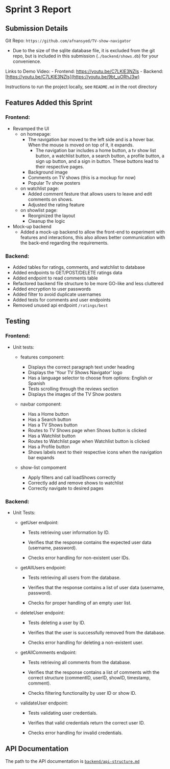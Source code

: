 # Sprint 3 Report

## Submission Details
Git Repo: `https://github.com/afnansyed/TV-show-navigator`
- Due to the size of the sqlite database file, it is excluded from the git repo, but is included in this submission (`./backend/shows.db`) for your convenience.

Links to Demo Video:
    - Frontend: https://youtu.be/C7LKlE3NZIs
    - Backend: [https://youtu.be/C7LKlE3NZIs](https://youtu.be/9bt_uORhJ3w)

Instructions to run the project locally, see `README.md` in the root directory

## Features Added this Sprint
### Frontend:

- Revamped the UI
    - on homepage:
        - The navigation bar moved to the left side and is a hover bar. When the mouse is moved on top of it, it expands.
           - The navigation bar includes a home button, a tv show list button, a watchlist button, a search button, a profile button, a sign up button, and a sign in button. These buttons lead to their respective pages.
        - Background image
        - Comments on TV shows (this is a mockup for now)
        - Popular Tv show posters
    - on watchlist page:
        - Added comment festure that allows users to leave and edit comments on shows.
        - Adjusted the rating feature
    - on showlist page:
        - Reorginized the layout
        - Cleanup the logic
- Mock-up backend
    - Added a mock-up backend to allow the front-end to experiment with features and interactions, this also allows better communication with the back-end regarding the requirements.


### Backend:
- Added tables for ratings, comments, and watchlist to database
- Added endpoints to GET/POST/DELETE ratings data
- Added endpoint to read comments table
- Refactored backend file structure to be more GO-like and less cluttered
- Added encryption to user passwords
- Added filter to avoid duplicate usernames
- Added tests for comments and user endpoints
- Removed unused api endpoint `/ratings/best`

## Testing
### Frontend:
- Unit tests:
  - features component:
      - Displays the correct paragraph text under heading
      - Displays the 'Your TV Shows Navigator' logo
      - Has a language selector to choose from options: English or Spanish
      - Tests scrolling through the reviews section
      - Displays the images of the TV Show posters

  - navbar component:
      - Has a Home button
      - Has a Search button
      - Has a TV Shows button
      - Routes to TV Shows page when Shows button is clicked
      - Has a Watchlist button
      - Routes to Watchlist page when Watchlist button is clicked
      - Has a Profile button
      - Shows labels next to their respective icons when the navigation bar expands
  - show-list compoment
      - Apply filters and call loadShows correctly
      - Correctly add and remove shows to watchlist
      - Correctly navigate to desired pages



    
### Backend:
- Unit Tests:

  - getUser endpoint:

    - Tests retrieving user information by ID.

    - Verifies that the response contains the expected user data (username, password).

    - Checks error handling for non-existent user IDs.

  - getAllUsers endpoint:

    - Tests retrieving all users from the database.

    - Verifies that the response contains a list of user data (username, password).

    - Checks for proper handling of an empty user list.

  - deleteUser endpoint:

    - Tests deleting a user by ID.

    - Verifies that the user is successfully removed from the database.

    - Checks error handling for deleting a non-existent user.

  - getAllComments endpoint:

    - Tests retrieving all comments from the database.

    - Verifies that the response contains a list of comments with the correct structure (commentID, userID, showID, timestamp, comment).

    - Checks filtering functionality by user ID or show ID.

  - validateUser endpoint:
 
    - Tests validating user credentials.

    - Verifies that valid credentials return the correct user ID.

    - Checks error handling for invalid credentials.


## API Documentation

The path to the API documentation is [`backend/api-structure.md`](backend/api-structure.md)


